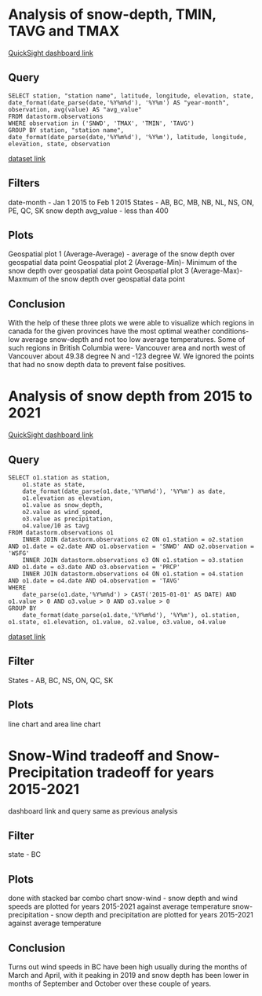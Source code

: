 # Analysis of snow-depth, TMIN, TAVG and TMAX
[QuickSight dashboard link](https://us-west-2.quicksight.aws.amazon.com/sn/analyses/a0715ac9-d30c-4b94-a057-90bf097a6b28)

## Query
```
SELECT station, "station name", latitude, longitude, elevation, state, date_format(date_parse(date,'%Y%m%d'), '%Y%m') AS "year-month", observation, avg(value) AS "avg_value"
FROM datastorm.observations
WHERE observation in ('SNWD', 'TMAX', 'TMIN', 'TAVG') 
GROUP BY station, "station name", date_format(date_parse(date,'%Y%m%d'), '%Y%m'), latitude, longitude, elevation, state, observation

```
[dataset link](https://us-west-2.quicksight.aws.amazon.com/sn/data-sets/62208cb7-e4f3-4b69-bcf5-18afa0a2493f/view)

## Filters
date-month - Jan 1 2015 to Feb 1 2015
States - AB, BC, MB, NB, NL, NS, ON, PE, QC, SK
snow depth avg_value - less than 400

## Plots
Geospatial plot 1 (Average-Average) - average of the snow depth over geospatial data point
Geospatial plot 2 (Average-Min)- Minimum of the snow depth over geospatial data point
Geospatial plot 3 (Average-Max)- Maxmum of the snow depth over geospatial data point

## Conclusion
With the help of these three plots we were able to visualize which regions in canada for the given provinces have the most optimal weather conditions- low average snow-depth and not too low average temperatures. Some of such regions in British Columbia were- Vancouver area and north west of Vancouver about 49.38 degree N and -123 degree W. We ignored the points that had no snow depth data to prevent false positives. 

# Analysis of snow depth from 2015 to 2021
[QuickSight dashboard link](https://us-west-2.quicksight.aws.amazon.com/sn/analyses/48432726-e0bf-4a2d-95b5-a5e0801ebbe6)

## Query
```
SELECT o1.station as station,
    o1.state as state,
    date_format(date_parse(o1.date,'%Y%m%d'), '%Y%m') as date,
    o1.elevation as elevation,
    o1.value as snow_depth,
    o2.value as wind_speed,
    o3.value as precipitation,
    o4.value/10 as tavg
FROM datastorm.observations o1
    INNER JOIN datastorm.observations o2 ON o1.station = o2.station AND o1.date = o2.date AND o1.observation = 'SNWD' AND o2.observation = 'WSFG' 
    INNER JOIN datastorm.observations o3 ON o1.station = o3.station AND o1.date = o3.date AND o3.observation = 'PRCP'
    INNER JOIN datastorm.observations o4 ON o1.station = o4.station AND o1.date = o4.date AND o4.observation = 'TAVG'
WHERE    
    date_parse(o1.date,'%Y%m%d') > CAST('2015-01-01' AS DATE) AND o1.value > 0 AND o3.value > 0 AND o3.value > 0
GROUP BY 
    date_format(date_parse(o1.date,'%Y%m%d'), '%Y%m'), o1.station, o1.state, o1.elevation, o1.value, o2.value, o3.value, o4.value

```
[dataset link](https://us-west-2.quicksight.aws.amazon.com/sn/data-sets/a1f7b30d-6a61-4a7a-9b5b-5c6ef46bc019/view)
## Filter
States - AB, BC, NS, ON, QC, SK

## Plots
line chart and area line chart

# Snow-Wind tradeoff and Snow-Precipitation tradeoff for years 2015-2021
dashboard link and query same as previous analysis

## Filter
state - BC

## Plots
done with stacked bar combo chart
snow-wind - snow depth and wind speeds are plotted for years 2015-2021 against average temperature
snow-precipitation - snow depth and precipitation are plotted for years 2015-2021 against average temperature

## Conclusion
Turns out wind speeds in BC have been high usually during the months of March and April, with it peaking in 2019 and snow depth has been lower in months of September and October over these couple of years.
